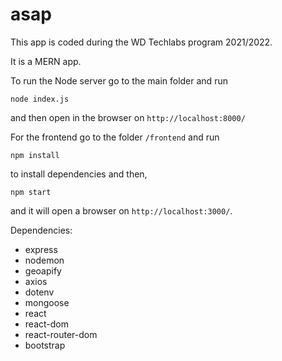 # asap
This app is coded during the WD Techlabs program 2021/2022.

It is a MERN app.


To run the Node server go to the main folder and run

`node index.js`

and then open in the browser on `http://localhost:8000/`

For the frontend go to the folder `/frontend` and run

`npm install` 

to install dependencies and then, 

`npm start`

and it will open a browser on `http://localhost:3000/`.

Dependencies:
- express
- nodemon
- geoapify
- axios
- dotenv
- mongoose
- react
- react-dom
- react-router-dom
- bootstrap

